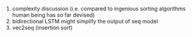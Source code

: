 01. complexity discussion (i.e. compared to ingenious sorting algorithms human being has so far devised)
02. bidirectional LSTM might simplify the output of seq model
03. vec2seq (insertion sort)




